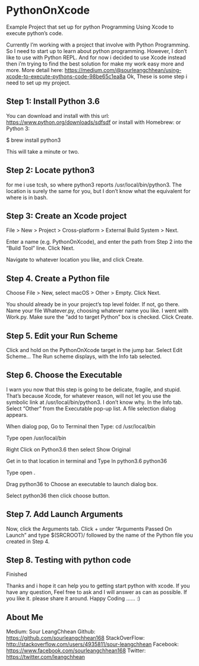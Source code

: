 # PythonOnXcode
Example Project that set up for python Programming
Using Xcode to execute python’s code.

Currently I’m working with a project that involve with Python Programming. So I need to start up to learn about python programming. However, I don’t like to use with Python REPL. And for now i decided to use Xcode instead then i’m trying to find the best solution for make my work easy more and more. More detail here: https://medium.com/@sourleangchhean/using-xcode-to-execute-pythons-code-98be65c1ea8a
Ok, These is some step i need to set up my project. 
## Step 1: Install Python 3.6
You can download and install with this url: https://www.python.org/downloads/sdfsdf
or install with Homebrew: or Python 3:

$ brew install python3

This will take a minute or two.
## Step 2: Locate python3
for me i use tcsh, so where python3 reports /usr/local/bin/python3. The location is surely the same for you, but I don’t know what the equivalent for where is in bash.
## Step 3: Create an Xcode project
File > New > Project > Cross-platform > External Build System > Next.

Enter a name (e.g. PythonOnXcode), and enter the path from Step 2 into the “Build Tool” line. Click Next.

Navigate to whatever location you like, and click Create.
## Step 4. Create a Python file
Choose File > New, select macOS > Other > Empty. Click Next.

You should already be in your project’s top level folder. If not, go there. Name your file Whatever.py, choosing whatever name you like. I went with Work.py. Make sure the “add to target Python” box is checked. Click Create.

## Step 5. Edit your Run Scheme
Click and hold on the PythonOnXcode target in the jump bar. Select Edit Scheme…
The Run scheme displays, with the Info tab selected.

## Step 6. Choose the Executable
I warn you now that this step is going to be delicate, fragile, and stupid. That’s because Xcode, for whatever reason, will not let you use the symbolic link at /usr/local/bin/python3. I don’t know why.
In the Info tab. Select “Other” from the Executable pop-up list. A file selection dialog appears.

When dialog pop, Go to Terminal then Type: cd /usr/local/bin

Type open /usr/local/bin

Right Click on Python3.6 then select Show Original

Get in to that location in terminal and Type ln python3.6 python36

Type open .

Drag python36 to Choose an executable to launch dialog box.

Select python36 then click choose button.

## Step 7. Add Launch Arguments
Now, click the Arguments tab. Click + under “Arguments Passed On Launch” and type $(SRCROOT)/ followed by the name of the Python file you created in Step 4.

## Step 8. Testing with python code

Finished

Thanks and i hope it can help you to getting start python with xcode. If you have any question, Feel free to ask and I will answer as can as possible. If you like it. please share it around. Happy Coding …… :)
## About Me
Medium: Sour LeangChhean
Github: https://github.com/sourleangchhean168
StackOverFlow: http://stackoverflow.com/users/4935811/sour-leangchhean
Facebook: https://www.facebook.com/sourleangchhean168
Twitter: https://twitter.com/leangchhean
